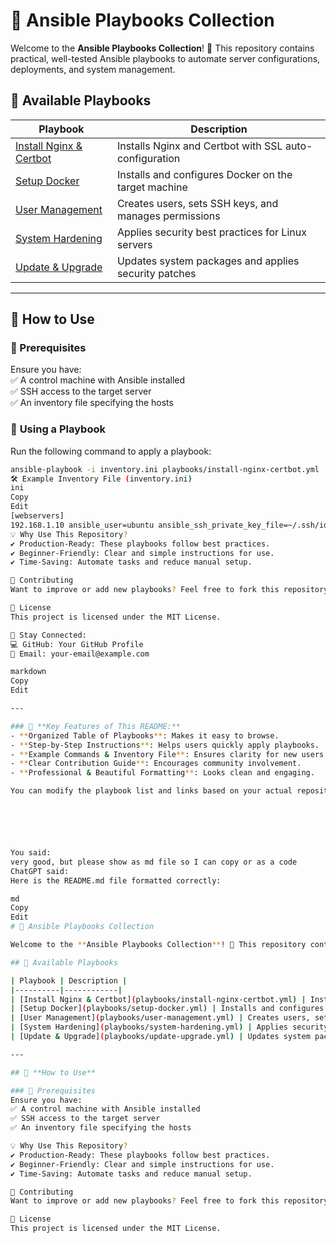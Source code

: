 # 🚀 Ansible Playbooks Collection  

Welcome to the **Ansible Playbooks Collection**! 🎯 This repository contains practical, well-tested Ansible playbooks to automate server configurations, deployments, and system management.  

## 📂 Available Playbooks  

| Playbook | Description |
|----------|------------|
| [Install Nginx & Certbot](playbooks/install-nginx-certbot.yml) | Installs Nginx and Certbot with SSL auto-configuration |
| [Setup Docker](playbooks/setup-docker.yml) | Installs and configures Docker on the target machine |
| [User Management](playbooks/user-management.yml) | Creates users, sets SSH keys, and manages permissions |
| [System Hardening](playbooks/system-hardening.yml) | Applies security best practices for Linux servers |
| [Update & Upgrade](playbooks/update-upgrade.yml) | Updates system packages and applies security patches |

---

## 🚀 **How to Use**  

### 🔹 Prerequisites  
Ensure you have:  
✅ A control machine with Ansible installed  
✅ SSH access to the target server  
✅ An inventory file specifying the hosts  

### 📌 **Using a Playbook**  
Run the following command to apply a playbook:  
```sh
ansible-playbook -i inventory.ini playbooks/install-nginx-certbot.yml
🛠 Example Inventory File (inventory.ini)
ini
Copy
Edit
[webservers]
192.168.1.10 ansible_user=ubuntu ansible_ssh_private_key_file=~/.ssh/id_rsa
💡 Why Use This Repository?
✔ Production-Ready: These playbooks follow best practices.
✔ Beginner-Friendly: Clear and simple instructions for use.
✔ Time-Saving: Automate tasks and reduce manual setup.

🤝 Contributing
Want to improve or add new playbooks? Feel free to fork this repository and create a pull request! 🚀

📜 License
This project is licensed under the MIT License.

🔗 Stay Connected:
💻 GitHub: Your GitHub Profile
📧 Email: your-email@example.com

markdown
Copy
Edit

---

### 🔹 **Key Features of This README:**
- **Organized Table of Playbooks**: Makes it easy to browse.
- **Step-by-Step Instructions**: Helps users quickly apply playbooks.
- **Example Commands & Inventory File**: Ensures clarity for new users.
- **Clear Contribution Guide**: Encourages community involvement.
- **Professional & Beautiful Formatting**: Looks clean and engaging.

You can modify the playbook list and links based on your actual repository structure. Let me know if you need adjustments! 🚀






You said:
very good, but please show as md file so I can copy or as a code 
ChatGPT said:
Here is the README.md file formatted correctly:

md
Copy
Edit
# 🚀 Ansible Playbooks Collection  

Welcome to the **Ansible Playbooks Collection**! 🎯 This repository contains practical, well-tested Ansible playbooks to automate server configurations, deployments, and system management.  

## 📂 Available Playbooks  

| Playbook | Description |
|----------|------------|
| [Install Nginx & Certbot](playbooks/install-nginx-certbot.yml) | Installs Nginx and Certbot with SSL auto-configuration |
| [Setup Docker](playbooks/setup-docker.yml) | Installs and configures Docker on the target machine |
| [User Management](playbooks/user-management.yml) | Creates users, sets SSH keys, and manages permissions |
| [System Hardening](playbooks/system-hardening.yml) | Applies security best practices for Linux servers |
| [Update & Upgrade](playbooks/update-upgrade.yml) | Updates system packages and applies security patches |

---

## 🚀 **How to Use**  

### 🔹 Prerequisites  
Ensure you have:  
✅ A control machine with Ansible installed  
✅ SSH access to the target server  
✅ An inventory file specifying the hosts  

💡 Why Use This Repository?
✔ Production-Ready: These playbooks follow best practices.
✔ Beginner-Friendly: Clear and simple instructions for use.
✔ Time-Saving: Automate tasks and reduce manual setup.

🤝 Contributing
Want to improve or add new playbooks? Feel free to fork this repository and create a pull request! 🚀#

📜 License
This project is licensed under the MIT License.

